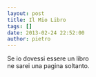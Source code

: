 ```yaml
---
layout: post
title: Il Mio Libro
tags: []
date: 2013-02-24 22:52:00
author: pietro
---
```

Se io dovessi essere un libro<br/>ne sarei una pagina soltanto.
